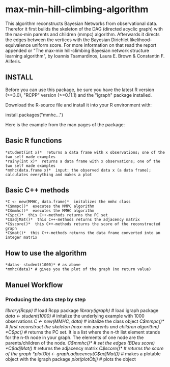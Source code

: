 max-min-hill-climbing-algorithm
===============================

This algorithm reconstructs Bayesian Networks from observational data. Therefor it first builds the skeleton of the DAG (directed acyclic graph) with the max-min parents and children (mmpc) algorithm. Afterwards it directs the edges between the vertices with the Bayesian Dirichlet likelihood-equivalence uniform score. For more information on that read the report appended or "The max-min hill-climbing Bayesian network structure learning algorithm", by Ioannis Tsamardinos, Laura E. Brown & Constantin F. Aliferis.

INSTALL
-------------------------------
Before you can use this package, be sure you have the latest R version (>=3.0), "RCPP" version (>=0.11.1) and the "igraph" package installed.

Download the R-source file and install it into your R environment with:

install.packages("mmhc...")

Here is the example from the man pages of the package:

## Basic R functions
    
    *student(int x)*  returns a data frame with x observations; one of the two self made examples
    *rainy(int x)*  returns a data frame with x observations; one of the two self made examples
    *mmhc(data.frame x)*  input: the observed data x (a data frame); calculates everything and makes a plot
    
## Basic C++ methods
    
    *C <- new(MMHC, data.frame)*  initalizes the mmhc class
    *C$mmpc()*  executes the MMPC algorithm
    *C$mmhc()*  executes the MMHC algorithm
    *C$pc()*  this C++-methods returns the PC set
    *C$adjMat()*  this C++-methods returns the adjacency matrix
    *C$score()*  this C++-methods returns the score of the reconstructed graph
    *C$mat()*  this C++-methods returns the data frame converted into an integer matrix

How to use the algorithm
-------------------------------

    *data<- student(1000)* # as above
    *mmhc(data)* # gives you the plot of the graph (no return value)
    
Manuel Workflow
-------------------------------

### Producing the data step by step
    
*library(Rcpp)* # load Rcpp package
*library(igraph)* # load igraph package
*data <- student(1000)* # initalize the underlying example with 1000 observations
*C <- new(MMHC, data)* # initalize the class object
*C$mmpc()* # first reconstruct the skeleton (max-min parents and children algorithm)
*C$pc()* # returns the PC set. It is a list where the n-th list element stands for the n-th node in your graph. The elements of one node are the parents/children of the node.
*C$mmhc()* # set the edges (BDeu score)
*C$adjMat()* # returns the adjacency matrix
*C$score()* # returns the score of the graph
*plotObj <- graph.adjacency(C$adjMat())* # makes a plotable object with the igraph package
    *plot(plotObj)* # plots the object
